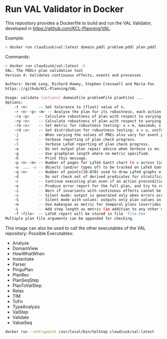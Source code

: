 # Run VAL Validator in Docker

This repository provides a Dockerfile to build and run the VAL Validator, developed in https://github.com/KCL-Planning/VAL.

Example:
```bash
> docker run claudiusk/val:latest domain.pddl problem.pddl plan.pddl
```

Commands:
```bash
> docker run claudiusk/val:latest -h
VAL: The PDDL+ plan validation tool
Version 4: Validates continuous effects, events and processes.

Authors: Derek Long, Richard Howey, Stephen Cresswell and Maria Fox
https:://github/KCL-Planning/VAL

Usage: validate [options] domainFile problemFile planFile1 ...
Options:
    -t <n>     -- Set tolerance to (float) value of n.
    -r <n> <p> <m> -- Analyse the plan for its robustness, each action timestamp to within a (float) value of n, each PNE to within a (float value) of p, for m test plans.
    -ra <p>    -- Calculate robustness of plan with respect to varying action timestamps, whilst varying PNEs to within a (float value) of p (default p = 0).
    -rp <n>    -- Calculate robustness of plan with respect to varying PNEs, whilst varying action timestamps to within a (float value) of n (default n = 0).
    -rm <x>    -- Set metric for robustness testing: x = m, maximum; x = a, accumulative; x = d, delay. (default x = m).
    -rd <x>    -- Set distribution for robustness testing: x = u, uniform; x = n, normal; x = p, psuedo-normal. (default x = u).
    -j         -- When varying the values of PNEs also vary for event preconditions. (default = false)
    -v         -- Verbose reporting of plan check progress.
    -l         -- Verbose LaTeX reporting of plan check progress.
    -a         -- Do not output plan repair advice when Verbose is on.
    -g         -- Use graphplan length where no metric specified.
    -h         -- Print this message.
    -p <n> <m> -- Number of pages for LaTeX Gantt chart (n = across time axis, m = across rows).
    -o  ... -o -- Objects (and/or types of) to be tracked on LaTeX Gantt chart.
    -q <n>     -- Number of points(10-878) used to draw LaTeX graphs of PNEs (default = 500).
    -d         -- Do not check set of derived predicates for stratification.
    -c         -- Continue executing plan even if an action precondition is unsatisfied.
    -e         -- Produce error report for the full plan, and try to repair it.
    -i         -- Warn if invariants with continuous effects cannot be checked.
    -s         -- Silent mode: output is generated only when errors occur
    -S         -- Silent mode with values: outputs only plan values in order (failed for bad plan)
    -m         -- Use makespan as metric for temporal plans (overrides any other metric).
    -L         -- Add step length as metric (in addition to any other metric).
    -f <file>  -- LaTeX report will be stored in file 'file.tex'
Multiple plan file arguments can be appended for checking.
```

This image can also be used to call the other executables of the VAL repository:
Possible Executables: 
- Analyse        
- DomainView    
- HowWhatWhen    
- Instantiate    
- Parser         
- PinguPlan      
- PlanRec        
- PlanSeqStep    
- PlanToValStep  
- Relax          
- TIM            
- ToFn           
- TypeAnalysis   
- ValStep        
- Validate       
- ValueSeq

```bash
docker run --entrypoint /usr/local/bin/ValStep claudiusk/val:latest 
```